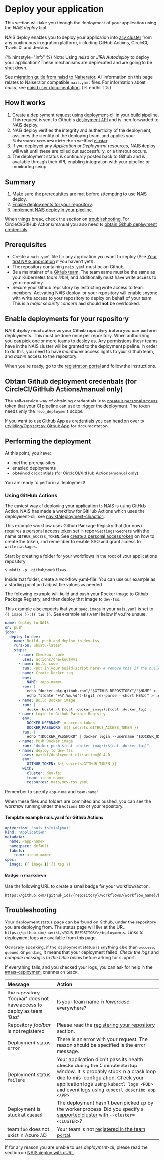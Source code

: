 # Deploy your application

This section will take you through the deployment of your application using the _NAIS deploy_ tool.

NAIS deploy enables you to deploy your application into [any cluster](clusters.md) from any continuous
integration platform, including GitHub Actions, CircleCI, Travis CI and Jenkins.

{% hint style="info" %}
Note: Using _naisd_ or _JIRA Autodeploy_ to deploy your application? These mechanisms are deprecated and are going to
be shut down.

See [migration guide from naisd to Naiserator](../legacy/migrating-from-naisd.md). All information on this page
relates to Naiserator compatible `nais.yaml` files.
For information about _naisd_, see [naisd user documentation](../legacy/naisd.md).
{% endhint %}

## How it works

1. Create a deployment request using [deployment-cli](https://github.com/navikt/deployment-cli) in your build pipeline. This request is sent to Github's [deployment API](https://developer.github.com/v3/repos/deployments/) and is then forwarded to NAIS deploy.
2. NAIS deploy verifies the integrity and authenticity of the deployment, assumes the identity of the deploying team, and applies your _Kubernetes resources_ into the specified [cluster](clusters.md).
3. If you deployed any _Application_ or _Deployment_ resources, NAIS deploy will wait until these are rolled out successfully, or a timeout occurs.
4. The deployment status is continually posted back to Github and is available through their API, enabling integration with your pipeline or monitoring setup.

## Summary

1. Make sure the [prerequisites](#prerequisites) are met before attempting to use NAIS deploy.
2. [Enable deployments for your repository](#enable-deployments-for-your-repository).
3. [Implement NAIS deploy in your pipeline](#performing-the-deployment).

When things break, check the section on [troubleshooting](#troubleshooting). For CircleCI/GitHub Actions/manual you also
need to [obtain Github deployment credentials](#obtain-github-deployment-credentials).

## Prerequisites

* Create a `nais.yaml` file for any application you want to deploy (See [Your first NAIS application](application.md) if you haven't yet!).
* The repository containing `nais.yaml` must be on Github.
* Be a maintainer of a [Github team](https://help.github.com/en/articles/about-teams). The team name must be the same as your Kubernetes _team label_, and additionally must have write access to your repository.
* Secure your Github repository by restricting write access to team members. Activating NAIS deploy for your repository will enable anyone with write access to your repository to deploy on behalf of your team. This is a _major security concern_ and should **not** be overlooked.

## Enable deployments for your repository

NAIS deploy must authorize your Github repository before you can perform deployments. This must be done once per
repository. When authorizing, you can pick one or more teams to deploy as. Any permissions these teams have in the NAIS
cluster will be granted to the deployment pipeline. In order to do this, you need to have _maintainer_ access rights to
your Github team, and _admin_ access to the repository.

When you're ready, go to the [registration portal](https://deployment.prod-sbs.nais.io/auth/login) and follow the
instructions.

## Obtain Github deployment credentials (for CircleCI/GitHub Actions/manual only)

The self-service way of obtaining credentials is to [create a personal access token][access token]
that your CI pipeline can use to trigger the deployment. The token needs only the `repo_deployment` scope.

If you want to use Github App as credentials you can head on over to [utvikling/Oppsett av Github App] for
documentation.

## Performing the deployment

At this point, you have:

* met the prerequisites
* enabled deployments
* obtained credentials (for CircleCI/GitHub Actions/manual only)

You are ready to perform a deployment!

### Using GitHub Actions

The easiest way of deploying your application to NAIS is using GitHub Action.
NAIS has made a workflow for GitHub Actions which uses the deployment-cli, see [navikt/deployment-cli/action].

This example workflow uses Github Package Registry that (for now) requires a personal access token set in
repo>`Settings>Secrets` with the name `GITHUB_ACCESS_TOKEN`. See [create a personal access token][access token] on how
to create the token, and remember to enable SSO and grant access to `write:packages`.

Start by creating a folder for your workflows in the root of your applications repository

```text
$ mkdir -p .github/workflows
```

Inside that folder, create a workflow yaml-file. You can use our example as a starting point and adjust the values as
needed.

The following example will build and push your Docker image to Github Package Registry, and then deploy that image to
`dev-fss`.

This example also expects that your `spec.image` in your `nais.yaml` is set to `{{ image }}:{{ tag }}`.
See [example nais.yaml](#template-example-naisyaml-for-github-actions) below if you're unsure.

```yaml
name: Deploy to NAIS
on: push
jobs:
  deploy-to-dev:
    name: Build, push and deploy to dev-fss
    runs-on: ubuntu-latest
    steps:
      - name: Checkout code
        uses: actions/checkout@v1
      - name: Build code
        run: <put in your build-script here> # remove this if the build step is done in your Dockerfile
      - name: Create Docker tag
        env:
          NAME: <app-name>
        run: |
          echo "docker.pkg.github.com"/"$GITHUB_REPOSITORY"/"$NAME" > .docker_image
          echo "$(date "+%Y.%m.%d")-$(git rev-parse --short HEAD)" > .docker_tag
      - name: Build Docker image
        run: |
          docker build -t $(cat .docker_image):$(cat .docker_tag) .
      - name: Login to Github Package Registry
        env:
          DOCKER_USERNAME: x-access-token
          DOCKER_PASSWORD: ${{ secrets.GITHUB_ACCESS_TOKEN }}
        run: |
          echo "$DOCKER_PASSWORD" | docker login --username "$DOCKER_USERNAME" --password-stdin docker.pkg.github.com
      - name: Push Docker image
        run: "docker push $(cat .docker_image):$(cat .docker_tag)"
      - name: deploy to dev-fss
        uses: navikt/deployment-cli/action@0.4.0
        env:
          GITHUB_TOKEN: ${{ secrets.GITHUB_TOKEN }}
        with:
          cluster: dev-fss
          team: <team-name>
          resources: nais/dev-fss.yaml
```

Remember to specify `app-name` and `team-name`!

When these files and folders are commited and pushed, you can see the workflow running under the `Actions` tab of your
repository.

#### Template example nais.yaml for Github Actions

```yaml
apiVersion: "nais.io/v1alpha1"
kind: "Application"
metadata:
  name: <app-name>
  namespace: default
  labels:
    team: <team-name>
spec:
  image: {{ image }}:{{ tag }}
```

#### Badge in markdown

Use the following URL to create a small badge for your workflow/action.

```text
https://github.com/{github_id}/{repository}/workflows/{workflow_name}/badge.svg
```

## Troubleshooting

Your deployment status page can be found on Github, under the repository you are deploying from. The status page will
live at the URL `https://github.com/navikt/<YOUR_REPOSITORY>/deployments`. Links to deployment logs are available from
this page.

Generally speaking, if the deployment status is anything else than `success`, `queued`, or `pending`, it means that your
deployment failed. _Check the logs_ and _compare messages to the table below_ before asking for support.

If everything fails, and you checked your logs, you can ask for help in the
[\#nais-deployment](https://nav-it.slack.com/messages/CHEQ22Q94) channel on Slack.

| Message | Action |
| :--- | :--- |
| the repository 'foo/bar' does not have access to deploy as team 'Baz' | Is your team name in _lowercase_ everywhere? |
| Repository _foo/bar_ is not registered | Please read the [registering your repository](#registering-your-repository) section. |
| Deployment status `error` | There is an error with your request. The reason should be specified in the error message. |
| Deployment status `failure` | Your application didn't pass its health checks during the 5 minute startup window. It is probably stuck in a crash loop due to mis-configuration. Check your application logs using `kubectl logs <POD>` and event logs using `kubectl describe app <APP>` |
| Deployment is stuck at `queued` | The deployment hasn't been picked up by the worker process. Did you specify a [supported cluster](clusters.md) with `--cluster=<CLUSTER>`? |
| team `foo` does not exist in Azure AD | Your team is not [registered in the team portal](teams.md). |

If for any reason you are unable to use _deployment-cli_, please read the section on
[NAIS deploy with cURL](../deployment/advanced-usage.md#nais-deploy-with-curl).

[access token]: https://help.github.com/en/articles/creating-a-personal-access-token-for-the-command-line
[utvikling/Oppsett av Github App]: https://github.com/navikt/utvikling/blob/master/Oppsett%20av%20Github%20App.md
[navikt/deployment-cli/action]: https://github.com/navikt/deployment-cli/tree/master/action

